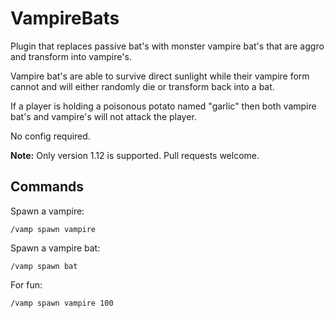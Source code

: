 # VampireBats

Plugin that replaces passive bat's with monster vampire bat's
that are aggro and transform into vampire's.

Vampire bat's are able to survive direct sunlight while their
vampire form cannot and will either randomly die or transform
back into a bat.

If a player is holding a poisonous potato named "garlic" then
both vampire bat's and vampire's will not attack the player.

No config required.

**Note:** Only version 1.12 is supported. Pull requests welcome.

## Commands

Spawn a vampire:

    /vamp spawn vampire

Spawn a vampire bat:

    /vamp spawn bat

For fun:

    /vamp spawn vampire 100
